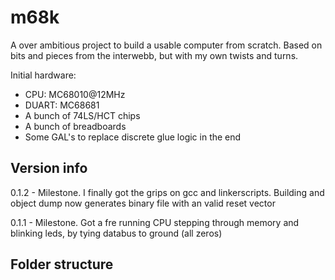 # m68k
A over ambitious project to build a usable computer from scratch. Based on bits and pieces from the interwebb, but with my own twists and turns.

Initial hardware:
- CPU: MC68010@12MHz
- DUART: MC68681
- A bunch of 74LS/HCT chips
- A bunch of breadboards
- Some GAL's to replace discrete glue logic in the end

## Version info
0.1.2 - Milestone. I finally got the grips on gcc and linkerscripts. Building and object dump now generates binary file with an valid reset vector

0.1.1 - Milestone. Got a fre running CPU stepping through memory and blinking leds, by tying databus to ground (all zeros)

## Folder structure

